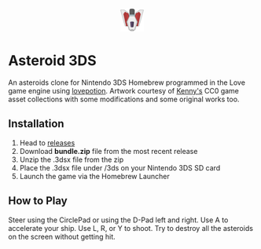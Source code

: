 <div align="center">
  <img src="./icon.3ds.png">  
</div>

# Asteroid 3DS
An asteroids clone for Nintendo 3DS Homebrew programmed in the Love game engine using [lovepotion](https://github.com/lovebrew/lovepotion). Artwork courtesy of [Kenny's](https://kenney.nl/assets) CC0 game asset collections with some modifications and some original works too.

## Installation 
1. Head to [releases](https://github.com/qkmaxware/Asteroid3DS/releases)
2. Download **bundle.zip** file from the most recent release
3. Unzip the .3dsx file from the zip
4. Place the .3dsx file under /3ds on your Nintendo 3DS SD card
5. Launch the game via the Homebrew Launcher

## How to Play
Steer using the CirclePad or using the D-Pad left and right. Use A to accelerate your ship. Use L, R, or Y to shoot. Try to destroy all the asteroids on the screen without getting hit. 
